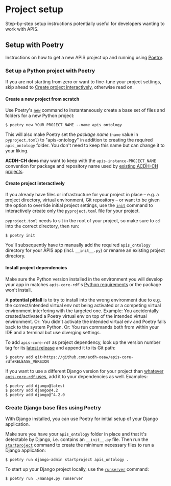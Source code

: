 # Project setup

Step-by-step setup instructions potentially useful for developers wanting to work with APIS.


## Setup with Poetry

Instructions on how to get a new APIS project up and running using [Poetry](https://python-poetry.org/).


### Set up a Python project with Poetry

If you are not starting from zero or want to fine-tune your project settings, skip ahead to [Create project interactively](#create-project-interactively), otherwise read on.


#### Create a new project from scratch

Use Poetry's [`new`](https://python-poetry.org/docs/cli/#new) command to instantaneously create a base set of files and folders for a new Python project:

```shell
$ poetry new YOUR_PROJECT_NAME --name apis_ontology
```

This will also make Poetry set the _package name_ (`name` value in `pyproject.toml`) to "apis-ontology" in addition to creating the required `apis_ontology` folder. You don't need to keep this name but can change it to your liking.

**ACDH-CH devs** may want to keep with the `apis-instance-PROJECT_NAME` convention for package and repository name used by [existing ACDH-CH projects](https://github.com/topics/apis-instance).


#### Create project interactively

If you already have files or infrastructure for your project in place – e.g. a project directory, virtual environment, Git repository – or want to be given the option to override initial project settings, use the [`init`](https://python-poetry.org/docs/cli/#init) command to interactively create only the `pyproject.toml` file for your project.

`pyproject.toml` needs to sit in the root of your project, so make sure to `cd` into the correct directory, then run:

```shell
$ poetry init
```

You'll subsequently have to manually add the required `apis_ontology` directory for your APIS app  (incl. `__init__.py`) or rename an existing project directory.


#### Install project dependencies

Make sure the Python version installed in the environment you will develop your app in matches `apis-core-rdf`'s [Python requirements](https://github.com/acdh-oeaw/apis-core-rdf/blob/main/pyproject.toml#L12) or the package won't install.

A **potential pitfall** is to try to install into the wrong environment due to e.g. the correct/intended virtual env not being activated or a competing virtual environment interfering with the targeted one. Example: You accidentally created/activated a Poetry virtual env on top of the intended virtual environment. Or: You didn't activate the intended virtual env and Poetry falls back to the system Python. Or: You run commands both from within your IDE and a terminal but use diverging settings.

To add `apis-core-rdf` as project dependency, look up the version number tag for its [latest release](https://github.com/acdh-oeaw/apis-core-rdf/releases/latest) and append it to its Git path:

```shell
$ poetry add git+https://github.com/acdh-oeaw/apis-core-rdf#RELEASE_VERSION
```

If you want to use a different Django version for your project than [whatever `apis-core-rdf` uses](https://github.com/acdh-oeaw/apis-core-rdf/blob/main/pyproject.toml#L13), add it to your dependencies as well. Examples:

```shell
$ poetry add django@latest
$ poetry add django@4.2
$ poetry add django@^4.2.0

```


### Create Django base files using Poetry

With Django installed, you can use Poetry for initial setup of your Django application.

Make sure you have your `apis_ontology` folder in place and that it's detectable by Django, i.e. contains an `__init__.py` file. Then run the [`startproject`](https://docs.djangoproject.com/en/4.2/ref/django-admin/#startproject) command to create the minimum necessary files to run a Django application:

```shell
$ poetry run django-admin startproject apis_ontology .
```

To start up your Django project locally, use the [`runserver`](https://docs.djangoproject.com/en/4.2/ref/django-admin/#runserver) command:
```shell
$ poetry run ./manage.py runserver
```
